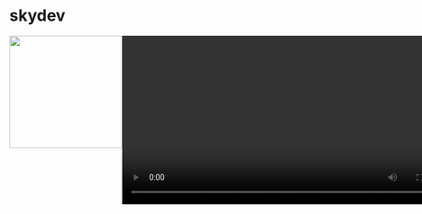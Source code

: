 # skydev
<div >
  <div style="display: flex;  ">
    <img  width="200" src="https://github.com/Nurzhigit97/skydev/assets/106031957/968c4b34-0f47-43e7-9021-8f7adb43ae1b"/>
    <video width="630" height="300" src="https://github.com/Nurzhigit97/skydev/assets/106031957/8fe8a1ae-cbf3-44df-90a8-5c2b5794b015"></video>
    <img width="200" src=""/>
       <img  width="200" src="https://github.com/Nurzhigit97/skydev/assets/106031957/2a4e9ff7-e467-4d66-9b5b-90cf14359a11"/>
    <img width="200" src=""/>
       <img  width="200" src="https://github.com/Nurzhigit97/skydev/assets/106031957/0dd94618-d093-47b9-93a6-83f6fc496203"/>
    <img width="200" src=""/>
       <img  width="200" src="https://github.com/Nurzhigit97/skydev/assets/106031957/3f9bb869-9b26-4da5-87aa-46cb4b4fd3ae"/>
  </div>
</div>

